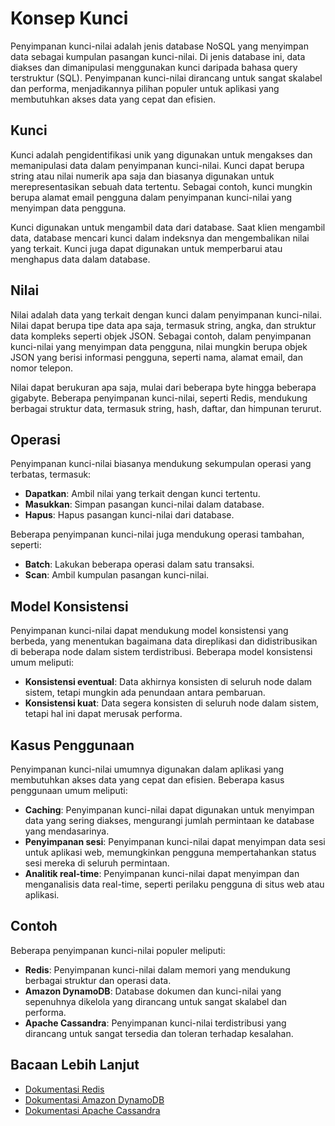 # Konsep Kunci

Penyimpanan kunci-nilai adalah jenis database NoSQL yang menyimpan data sebagai kumpulan pasangan kunci-nilai. Di jenis database ini, data diakses dan dimanipulasi menggunakan kunci daripada bahasa query terstruktur (SQL). Penyimpanan kunci-nilai dirancang untuk sangat skalabel dan performa, menjadikannya pilihan populer untuk aplikasi yang membutuhkan akses data yang cepat dan efisien.

## **Kunci**

Kunci adalah pengidentifikasi unik yang digunakan untuk mengakses dan memanipulasi data dalam penyimpanan kunci-nilai. Kunci dapat berupa string atau nilai numerik apa saja dan biasanya digunakan untuk merepresentasikan sebuah data tertentu. Sebagai contoh, kunci mungkin berupa alamat email pengguna dalam penyimpanan kunci-nilai yang menyimpan data pengguna.

Kunci digunakan untuk mengambil data dari database. Saat klien mengambil data, database mencari kunci dalam indeksnya dan mengembalikan nilai yang terkait. Kunci juga dapat digunakan untuk memperbarui atau menghapus data dalam database.

## **Nilai**

Nilai adalah data yang terkait dengan kunci dalam penyimpanan kunci-nilai. Nilai dapat berupa tipe data apa saja, termasuk string, angka, dan struktur data kompleks seperti objek JSON. Sebagai contoh, dalam penyimpanan kunci-nilai yang menyimpan data pengguna, nilai mungkin berupa objek JSON yang berisi informasi pengguna, seperti nama, alamat email, dan nomor telepon.

Nilai dapat berukuran apa saja, mulai dari beberapa byte hingga beberapa gigabyte. Beberapa penyimpanan kunci-nilai, seperti Redis, mendukung berbagai struktur data, termasuk string, hash, daftar, dan himpunan terurut.

## **Operasi**

Penyimpanan kunci-nilai biasanya mendukung sekumpulan operasi yang terbatas, termasuk:

- **Dapatkan**: Ambil nilai yang terkait dengan kunci tertentu.
- **Masukkan**: Simpan pasangan kunci-nilai dalam database.
- **Hapus**: Hapus pasangan kunci-nilai dari database.

Beberapa penyimpanan kunci-nilai juga mendukung operasi tambahan, seperti:

- **Batch**: Lakukan beberapa operasi dalam satu transaksi.
- **Scan**: Ambil kumpulan pasangan kunci-nilai.

## **Model Konsistensi**

Penyimpanan kunci-nilai dapat mendukung model konsistensi yang berbeda, yang menentukan bagaimana data direplikasi dan didistribusikan di beberapa node dalam sistem terdistribusi. Beberapa model konsistensi umum meliputi:

- **Konsistensi eventual**: Data akhirnya konsisten di seluruh node dalam sistem, tetapi mungkin ada penundaan antara pembaruan.
- **Konsistensi kuat**: Data segera konsisten di seluruh node dalam sistem, tetapi hal ini dapat merusak performa.

## **Kasus Penggunaan**

Penyimpanan kunci-nilai umumnya digunakan dalam aplikasi yang membutuhkan akses data yang cepat dan efisien. Beberapa kasus penggunaan umum meliputi:

- **Caching**: Penyimpanan kunci-nilai dapat digunakan untuk menyimpan data yang sering diakses, mengurangi jumlah permintaan ke database yang mendasarinya.
- **Penyimpanan sesi**: Penyimpanan kunci-nilai dapat menyimpan data sesi untuk aplikasi web, memungkinkan pengguna mempertahankan status sesi mereka di seluruh permintaan.
- **Analitik real-time**: Penyimpanan kunci-nilai dapat menyimpan dan menganalisis data real-time, seperti perilaku pengguna di situs web atau aplikasi.

## **Contoh**

Beberapa penyimpanan kunci-nilai populer meliputi:

- **Redis**: Penyimpanan kunci-nilai dalam memori yang mendukung berbagai struktur dan operasi data.
- **Amazon DynamoDB**: Database dokumen dan kunci-nilai yang sepenuhnya dikelola yang dirancang untuk sangat skalabel dan performa.
- **Apache Cassandra**: Penyimpanan kunci-nilai terdistribusi yang dirancang untuk sangat tersedia dan toleran terhadap kesalahan.

## **Bacaan Lebih Lanjut**

- [Dokumentasi Redis](https://redis.io/documentation)
- [Dokumentasi Amazon DynamoDB](https://docs.aws.amazon.com/dynamodb/index.html)
- [Dokumentasi Apache Cassandra](https://cassandra.apache.org/doc/latest/)
